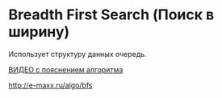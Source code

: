 # Breadth First Search (Поиск в ширину)
Использует структуру данных очередь.

[ВИДЕО с пояснением алгоритма](https://www.youtube.com/watch?v=k9cNb5ePN_Y&list=LL&index=19)


http://e-maxx.ru/algo/bfs
